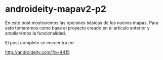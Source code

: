 androideity-mapav2-p2
=====================

En este post mostraremos las opciones básicas de los nuevos mapas. Para esto tomaremos como base el proyecto creado en el artículo anterior y ampliaremos la funcionalidad.

El post completo se encuentra en:

http://androideity.com/?p=4415
